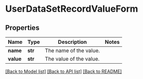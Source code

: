 # UserDataSetRecordValueForm

## Properties
Name | Type | Description | Notes
------------ | ------------- | ------------- | -------------
**name** | **str** | The name of the value. | 
**value** | **str** | The value of the value. | 

[[Back to Model list]](../README.md#documentation-for-models) [[Back to API list]](../README.md#documentation-for-api-endpoints) [[Back to README]](../README.md)


